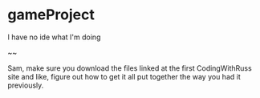 # gameProject
I have no ide what I'm doing


~~

Sam, make sure you download the files linked at the first CodingWithRuss site and like, figure out how to get it all put together the way you had it previously.
